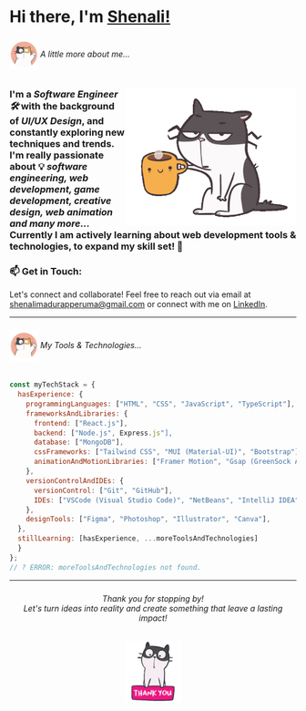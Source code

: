 ### <h1>Hi there, I'm [Shenali!](https://github.com/Shenali-Madurapperuma/)</h1>

### <h6><img align="center" src="assets/intro.gif" width="50"> <em>A little more about me... </em></h6>
### <img align="right" width="300" alt="Hello" src="assets/hello.gif" />
### I'm a <em>Software Engineer 🛠</em> with the background of <em>UI/UX Design</em>, and constantly exploring new techniques and trends.<br/>I'm really passionate about 💡 <em>software engineering, web development, game development, creative design, web animation and many more...</em><br/>Currently I am actively learning about web development tools & technologies, to expand my skill set! 🚀

### 📫 Get in Touch:
Let's connect and collaborate! Feel free to reach out via email at shenalimadurapperuma@gmail.com or connect with me on [LinkedIn](https://www.linkedin.com/in/shenali-madurapperuma/).
<hr>

### <h6><img align="center" src="assets/intro.gif" width="50"> <em>My Tools & Technologies... </em></h6>

```javascript
const myTechStack = {
  hasExperience: {
    programmingLanguages: ["HTML", "CSS", "JavaScript", "TypeScript"],
    frameworksAndLibraries: {
      frontend: ["React.js"],
      backend: ["Node.js", Express.js"],
      database: ["MongoDB"],
      cssFrameworks: ["Tailwind CSS", "MUI (Material-UI)", "Bootstrap"],
      animationAndMotionLibraries: ["Framer Motion", "Gsap (GreenSock Animation Platform)", "LottieFiles"],
    },
    versionControlAndIDEs: {
      versionControl: ["Git", "GitHub"],
      IDEs: ["VSCode (Visual Studio Code)", "NetBeans", "IntelliJ IDEA", "CodeBlocks"]
    },
    designTools: ["Figma", "Photoshop", "Illustrator", "Canva"],
  },
  stillLearning: [hasExperience, ...moreToolsAndTechnologies]
  }
};
// ? ERROR: moreToolsAndTechnologies not found.
```
<hr>

### <h6 align="center"><em>Thank you for stopping by!</em><br/>Let's turn ideas into reality and create something that leave a lasting impact!</h6>
### <div align="center"><img width="100" alt="thank you..." src="assets/thanks.gif" /></div>




